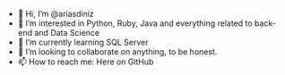 - 👋 Hi, I’m @ariasdiniz
- 👀 I’m interested in Python, Ruby, Java and everything related to back-end and Data Science
- 🌱 I’m currently learning SQL Server
- 💞️ I’m looking to collaborate on anything, to be honest.
- 📫 How to reach me: Here on GitHub
